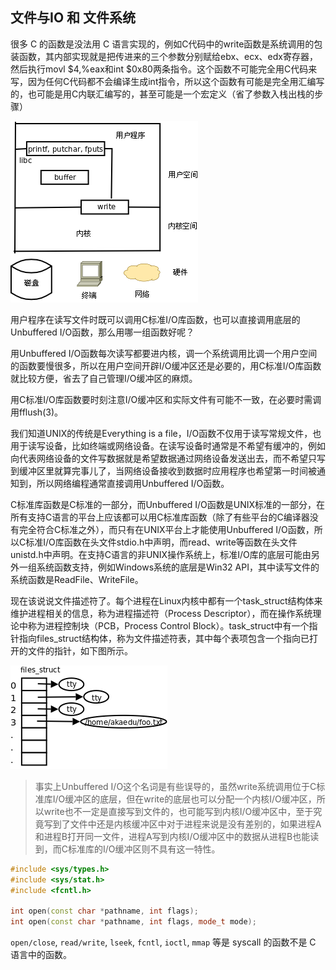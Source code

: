 ## 文件与IO 和 文件系统

很多 C 的函数是没法用 C 语言实现的，例如C代码中的write函数是系统调用的包装函数，其内部实现就是把传进来的三个参数分别赋给ebx、ecx、edx寄存器，然后执行movl $4,%eax和int $0x80两条指令。这个函数不可能完全用C代码来写，因为任何C代码都不会编译生成int指令，所以这个函数有可能是完全用汇编写的，也可能是用C内联汇编写的，甚至可能是一个宏定义（省了参数入栈出栈的步骤）

![io.syscall.png](io.syscall.png)

用户程序在读写文件时既可以调用C标准I/O库函数，也可以直接调用底层的Unbuffered I/O函数，那么用哪一组函数好呢？

用Unbuffered I/O函数每次读写都要进内核，调一个系统调用比调一个用户空间的函数要慢很多，所以在用户空间开辟I/O缓冲区还是必要的，用C标准I/O库函数就比较方便，省去了自己管理I/O缓冲区的麻烦。

用C标准I/O库函数要时刻注意I/O缓冲区和实际文件有可能不一致，在必要时需调用fflush(3)。

我们知道UNIX的传统是Everything is a file，I/O函数不仅用于读写常规文件，也用于读写设备，比如终端或网络设备。在读写设备时通常是不希望有缓冲的，例如向代表网络设备的文件写数据就是希望数据通过网络设备发送出去，而不希望只写到缓冲区里就算完事儿了，当网络设备接收到数据时应用程序也希望第一时间被通知到，所以网络编程通常直接调用Unbuffered I/O函数。

C标准库函数是C标准的一部分，而Unbuffered I/O函数是UNIX标准的一部分，在所有支持C语言的平台上应该都可以用C标准库函数（除了有些平台的C编译器没有完全符合C标准之外），而只有在UNIX平台上才能使用Unbuffered I/O函数，所以C标准I/O库函数在头文件stdio.h中声明，而read、write等函数在头文件unistd.h中声明。在支持C语言的非UNIX操作系统上，标准I/O库的底层可能由另外一组系统函数支持，例如Windows系统的底层是Win32 API，其中读写文件的系统函数是ReadFile、WriteFile。

现在该说说文件描述符了。每个进程在Linux内核中都有一个task_struct结构体来维护进程相关的信息，称为进程描述符（Process Descriptor），而在操作系统理论中称为进程控制块（PCB，Process Control Block）。task_struct中有一个指针指向files_struct结构体，称为文件描述符表，其中每个表项包含一个指向已打开的文件的指针，如下图所示。

![io.fd.png](io.fd.png)

> 事实上Unbuffered I/O这个名词是有些误导的，虽然write系统调用位于C标准库I/O缓冲区的底层，但在write的底层也可以分配一个内核I/O缓冲区，所以write也不一定是直接写到文件的，也可能写到内核I/O缓冲区中，至于究竟写到了文件中还是内核缓冲区中对于进程来说是没有差别的，如果进程A和进程B打开同一文件，进程A写到内核I/O缓冲区中的数据从进程B也能读到，而C标准库的I/O缓冲区则不具有这一特性。


``` cpp
#include <sys/types.h>
#include <sys/stat.h>
#include <fcntl.h>

int open(const char *pathname, int flags);
int open(const char *pathname, int flags, mode_t mode);
```

`open/close`, `read/write`, `lseek`, `fcntl`, `ioctl`, `mmap` 等是 syscall 的函数不是 C 语言中的函数。

